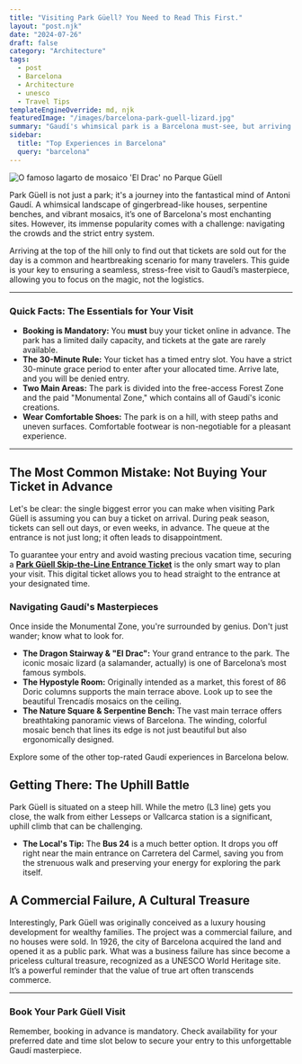 ```yaml
---
title: "Visiting Park Güell? You Need to Read This First."
layout: "post.njk"
date: "2024-07-26"
draft: false
category: "Architecture"
tags:
  - post
  - Barcelona
  - Architecture
  - unesco
  - Travel Tips
templateEngineOverride: md, njk
featuredImage: "/images/barcelona-park-guell-lizard.jpg"
summary: "Gaudí's whimsical park is a Barcelona must-see, but arriving unprepared can lead to frustration. Learn the essential tips for tickets, timing, and what to see in this insider's guide."
sidebar:
  title: "Top Experiences in Barcelona"
  query: "barcelona"
---
```


![O famoso lagarto de mosaico 'El Drac' no Parque Güell](/images/barcelona-park-guell-lizard.jpg)


Park Güell is not just a park; it's a journey into the fantastical mind of Antoni Gaudí. A whimsical landscape of gingerbread-like houses, serpentine benches, and vibrant mosaics, it’s one of Barcelona's most enchanting sites. However, its immense popularity comes with a challenge: navigating the crowds and the strict entry system.

Arriving at the top of the hill only to find out that tickets are sold out for the day is a common and heartbreaking scenario for many travelers. This guide is your key to ensuring a seamless, stress-free visit to Gaudí’s masterpiece, allowing you to focus on the magic, not the logistics.

<div data-gyg-href="https://widget.getyourguide.com/default/availability.frame" data-gyg-tour-id="53791" data-gyg-locale-code="en-US" data-gyg-currency="EUR" data-gyg-widget="availability" data-gyg-variant="horizontal" data-gyg-partner-id="PMW7G72"></div>

---
### **Quick Facts: The Essentials for Your Visit**

*   **Booking is Mandatory:** You **must** buy your ticket online in advance. The park has a limited daily capacity, and tickets at the gate are rarely available.
*   **The 30-Minute Rule:** Your ticket has a timed entry slot. You have a strict 30-minute grace period to enter after your allocated time. Arrive late, and you will be denied entry.
*   **Two Main Areas:** The park is divided into the free-access Forest Zone and the paid "Monumental Zone," which contains all of Gaudí's iconic creations.
*   **Wear Comfortable Shoes:** The park is on a hill, with steep paths and uneven surfaces. Comfortable footwear is non-negotiable for a pleasant experience.
---

## The Most Common Mistake: Not Buying Your Ticket in Advance

Let's be clear: the single biggest error you can make when visiting Park Güell is assuming you can buy a ticket on arrival. During peak season, tickets can sell out days, or even weeks, in advance. The queue at the entrance is not just long; it often leads to disappointment.

To guarantee your entry and avoid wasting precious vacation time, securing a [**Park Güell Skip-the-Line Entrance Ticket**](https://www.getyourguide.com/barcelona-l45/skip-the-line-park-guell-entrance-ticket-t53791/?partner_id=PMW7G72&cmp=share_to_earn) is the only smart way to plan your visit. This digital ticket allows you to head straight to the entrance at your designated time.

### Navigating Gaudí's Masterpieces

Once inside the Monumental Zone, you're surrounded by genius. Don't just wander; know what to look for.

*   **The Dragon Stairway & "El Drac":** Your grand entrance to the park. The iconic mosaic lizard (a salamander, actually) is one of Barcelona’s most famous symbols.
*   **The Hypostyle Room:** Originally intended as a market, this forest of 86 Doric columns supports the main terrace above. Look up to see the beautiful Trencadís mosaics on the ceiling.
*   **The Nature Square & Serpentine Bench:** The vast main terrace offers breathtaking panoramic views of Barcelona. The winding, colorful mosaic bench that lines its edge is not just beautiful but also ergonomically designed.

Explore some of the other top-rated Gaudí experiences in Barcelona below.

<div data-gyg-href="https://widget.getyourguide.com/default/activities.frame" data-gyg-location-id="45" data-gyg-locale-code="en-US" data-gyg-widget="activities" data-gyg-number-of-items="3" data-gyg-partner-id="PMW7G72"></div>

## Getting There: The Uphill Battle

Park Güell is situated on a steep hill. While the metro (L3 line) gets you close, the walk from either Lesseps or Vallcarca station is a significant, uphill climb that can be challenging.

*   **The Local's Tip:** The **Bus 24** is a much better option. It drops you off right near the main entrance on Carretera del Carmel, saving you from the strenuous walk and preserving your energy for exploring the park itself.

## A Commercial Failure, A Cultural Treasure

Interestingly, Park Güell was originally conceived as a luxury housing development for wealthy families. The project was a commercial failure, and no houses were sold. In 1926, the city of Barcelona acquired the land and opened it as a public park. What was a business failure has since become a priceless cultural treasure, recognized as a UNESCO World Heritage site. It’s a powerful reminder that the value of true art often transcends commerce.

---
### **Book Your Park Güell Visit**
Remember, booking in advance is mandatory. Check availability for your preferred date and time slot below to secure your entry to this unforgettable Gaudí masterpiece.

<div data-gyg-href="https://widget.getyourguide.com/default/availability.frame" data-gyg-tour-id="53791" data-gyg-locale-code="en-US" data-gyg-currency="EUR" data-gyg-widget="availability" data-gyg-variant="horizontal" data-gyg-partner-id="PMW7G72"></div>
